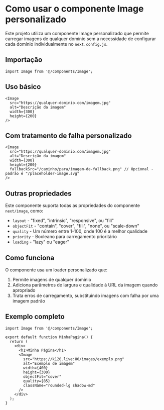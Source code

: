 # Como usar o componente Image personalizado

Este projeto utiliza um componente Image personalizado que permite carregar imagens de qualquer domínio sem a necessidade de configurar cada domínio individualmente no `next.config.js`.

## Importação

```tsx
import Image from '@/components/Image';
```

## Uso básico

```tsx
<Image 
  src="https://qualquer-dominio.com/imagem.jpg" 
  alt="Descrição da imagem" 
  width={300} 
  height={200} 
/>
```

## Com tratamento de falha personalizado

```tsx
<Image 
  src="https://qualquer-dominio.com/imagem.jpg" 
  alt="Descrição da imagem" 
  width={300} 
  height={200} 
  fallbackSrc="/caminho/para/imagem-de-fallback.png" // Opcional - padrão é "/placeholder-image.svg"
/>
```

## Outras propriedades

Este componente suporta todas as propriedades do componente `next/image`, como:

- `layout` - "fixed", "intrinsic", "responsive", ou "fill"
- `objectFit` - "contain", "cover", "fill", "none", ou "scale-down"
- `quality` - Um número entre 1-100, onde 100 é a melhor qualidade
- `priority` - Booleano para carregamento prioritário
- `loading` - "lazy" ou "eager"

## Como funciona

O componente usa um loader personalizado que:

1. Permite imagens de qualquer domínio
2. Adiciona parâmetros de largura e qualidade à URL da imagem quando apropriado
3. Trata erros de carregamento, substituindo imagens com falha por uma imagem padrão

## Exemplo completo

```tsx
import Image from '@/components/Image';

export default function MinhaPagina() {
  return (
    <div>
      <h1>Minha Página</h1>
      <Image 
        src="https://k120.live:80/images/exemplo.png" 
        alt="Exemplo de imagem" 
        width={400} 
        height={300}
        objectFit="cover"
        quality={85}
        className="rounded-lg shadow-md"
      />
    </div>
  );
}
``` 